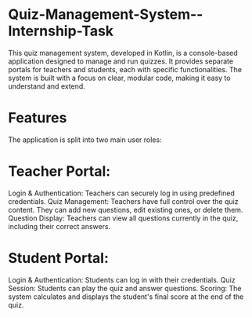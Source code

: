# Quiz-Management-System--Internship-Task

This quiz management system, developed in Kotlin, is a console-based application designed to manage and run quizzes. It provides separate portals for teachers and students, each with specific functionalities. The system is built with a focus on clear, modular code, making it easy to understand and extend.

# Features
The application is split into two main user roles:

# Teacher Portal:
Login & Authentication: Teachers can securely log in using predefined credentials.
Quiz Management: Teachers have full control over the quiz content. They can add new questions, edit existing ones, or delete them.
Question Display: Teachers can view all questions currently in the quiz, including their correct answers.

# Student Portal:
Login & Authentication: Students can log in with their credentials.
Quiz Session: Students can play the quiz and answer questions.
Scoring: The system calculates and displays the student's final score at the end of the quiz.
